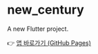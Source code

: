 # new_century

A new Flutter project.

👉 [앱 바로가기 (GitHub Pages)](https://heo-man.github.io/digico_kr/)